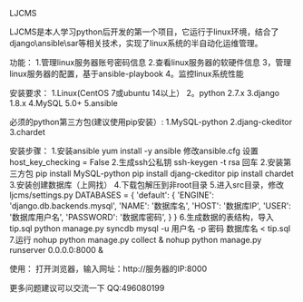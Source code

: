 LJCMS

LJCMS是本人学习python后开发的第一个项目，它运行于linux环境，结合了django\ansible\sar等相关技术，实现了linux系统的半自动化运维管理。

功能：
1.管理linux服务器账号密码信息
2.查看linux服务器的软硬件信息
3，管理linux服务器的配置，基于ansible-playbook
4。监控linux系统性能

安装要求：
1.Linux(CentOS 7或ubuntu 14以上）
2。python 2.7.x
3.django 1.8.x
4.MySQL 5.0+
5.ansible

必须的python第三方包(建议使用pip安装）:
1.MySQL-python
2.djang-ckeditor
3.chardet

安装步骤：
1.安装ansible
yum install -y ansible
修改ansible.cfg
设置host_key_checking = False
2.生成ssh公私钥
ssh-keygen -t rsa
回车
2.安装第三方包
pip install MySQL-python
pip install djang-ckeditor
pip install chardet
3.安装创建数据库（上网找）
4.下载包解压到非root目录
5.进入src目录，修改ljcms/settings.py
DATABASES = {
    'default': {
        'ENGINE': 'django.db.backends.mysql',
        'NAME': '数据库名',
        'HOST': '数据库IP',
        'USER': '数据库用户名',
        'PASSWORD': '数据库密码',
    }
}
6.生成数据的表结构，导入tip.sql
python manage.py syncdb
mysql -u 用户名 -p 密码 数据库名 < tip.sql
7.运行
nohup python manage.py collect &
nohup python manage.py runserver 0.0.0.0:8000 &


使用：
打开浏览器，输入网址：http://服务器的IP:8000


更多问题建议可以交流一下 QQ:496080199
